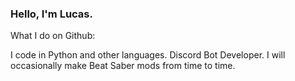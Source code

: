 ### Hello, I'm Lucas.

What I do on Github:

I code in Python and other languages.
Discord Bot Developer.
I will occasionally make Beat Saber mods from time to time.
